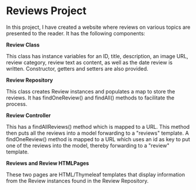 # Reviews Project

In this project, I have created a website where reviews on various topics are presented to the reader. It has the following components:

**Review Class**

This class has instance variables for an ID, title, description, an image URL, review category, review text as content, as well as the date review is written. Constructor, getters and setters are also provided.

**Review Repository**

This class creates Review instances and populates a map to store the reviews. It has findOneReview() and findAll() methods to facilitate the process.

**Review Controller**

This has a findAllReviews() method which is mapped to a URL. This method then puts all the reviews into a model forwarding to a "reviews" template. A findOneReview() method is mapped to a URL which uses an id as key to put one of the reviews into the model, thereby forwarding to a "review" template. 

**Reviews and Review HTMLPages**

These two pages are HTML/Thymeleaf templates that display information from the Review instances found in the Review Repository.